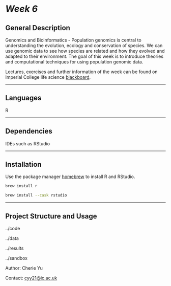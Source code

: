 # *Week 6*


## General Description

Genomics and Bioinformatics  - Population genomics is central to understanding the evolution, ecology and conservation of species. We can use genomic data to see how
species are related and how they evolved and adapted to their environment. The goal of this week is to introduce theories and computational techniques for using population genomic data.

Lectures, exercises and further information of the week can be found on Imperial College life science
[blackboard](https://bb.imperial.ac.uk/webapps/blackboard/content/listContent.jsp?course_id=_27221_1&content_id=_2290440_1&mode=view).

***

## Languages
R 

***
## Dependencies
IDEs such as RStudio 

***
## Installation

Use the package manager [homebrew](https://brew.sh/) to install R and RStudio.

```bash
brew install r
```

```bash
brew install --cask rstudio
```

***
## Project Structure and Usage

../code

../data

../results

../sandbox


Author: Cherie Yu

Contact: cyy21@ic.ac.uk